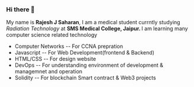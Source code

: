 ### Hi there 👋

My name is <b>Rajesh J Saharan</b>, I am a medical student currntly studying <i>Radiation Technology</i> at <b>SMS Medical College, Jaipur. </b>
I am learning many computer science related technology 
<ul>
  <li>Computer Networks -- For CCNA prepration</li>
  <li>Javascript -- For Web Development(frontend & Backend)</li>
  <li>HTML/CSS  -- For design website</li>
  <li> DevOps -- For understanding environment of development & managemnet and operation</li>
  <li>Solidity -- For blockchain Smart contract & Web3 projects</li>
 </ul>

